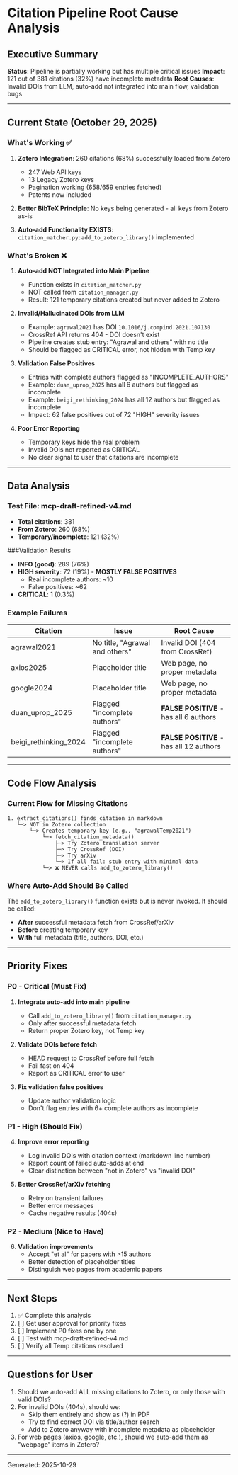 # Citation Pipeline Root Cause Analysis

## Executive Summary

**Status**: Pipeline is partially working but has multiple critical issues
**Impact**: 121 out of 381 citations (32%) have incomplete metadata
**Root Causes**: Invalid DOIs from LLM, auto-add not integrated into main flow, validation bugs

---

## Current State (October 29, 2025)

### What's Working ✅
1. **Zotero Integration**: 260 citations (68%) successfully loaded from Zotero
   - 247 Web API keys
   - 13 Legacy Zotero keys
   - Pagination working (658/659 entries fetched)
   - Patents now included

2. **Better BibTeX Principle**: No keys being generated - all keys from Zotero as-is

3. **Auto-add Functionality EXISTS**: `citation_matcher.py:add_to_zotero_library()` implemented

### What's Broken ❌

1. **Auto-add NOT Integrated into Main Pipeline**
   - Function exists in `citation_matcher.py`
   - NOT called from `citation_manager.py`
   - Result: 121 temporary citations created but never added to Zotero

2. **Invalid/Hallucinated DOIs from LLM**
   - Example: `agrawal2021` has DOI `10.1016/j.compind.2021.107130`
   - CrossRef API returns 404 - DOI doesn't exist
   - Pipeline creates stub entry: "Agrawal and others" with no title
   - Should be flagged as CRITICAL error, not hidden with Temp key

3. **Validation False Positives**
   - Entries with complete authors flagged as "INCOMPLETE_AUTHORS"
   - Example: `duan_uprop_2025` has all 6 authors but flagged as incomplete
   - Example: `beigi_rethinking_2024` has all 12 authors but flagged as incomplete
   - Impact: 62 false positives out of 72 "HIGH" severity issues

4. **Poor Error Reporting**
   - Temporary keys hide the real problem
   - Invalid DOIs not reported as CRITICAL
   - No clear signal to user that citations are incomplete

---

## Data Analysis

### Test File: mcp-draft-refined-v4.md
- **Total citations**: 381
- **From Zotero**: 260 (68%)
- **Temporary/incomplete**: 121 (32%)

###Validation Results
- **INFO (good)**: 289 (76%)
- **HIGH severity**: 72 (19%) - **MOSTLY FALSE POSITIVES**
  - Real incomplete authors: ~10
  - False positives: ~62
- **CRITICAL**: 1 (0.3%)

### Example Failures

| Citation | Issue | Root Cause |
|----------|-------|------------|
| agrawal2021 | No title, "Agrawal and others" | Invalid DOI (404 from CrossRef) |
| axios2025 | Placeholder title | Web page, no proper metadata |
| google2024 | Placeholder title | Web page, no proper metadata |
| duan_uprop_2025 | Flagged "incomplete authors" | **FALSE POSITIVE** - has all 6 authors |
| beigi_rethinking_2024 | Flagged "incomplete authors" | **FALSE POSITIVE** - has all 12 authors |

---

## Code Flow Analysis

### Current Flow for Missing Citations

```
1. extract_citations() finds citation in markdown
   └─> NOT in Zotero collection
       └─> Creates temporary key (e.g., "agrawalTemp2021")
           └─> fetch_citation_metadata()
               ├─> Try Zotero translation server
               ├─> Try CrossRef (DOI)
               ├─> Try arXiv
               └─> If all fail: stub entry with minimal data
           └─> ❌ NEVER calls add_to_zotero_library()
```

### Where Auto-Add Should Be Called

The `add_to_zotero_library()` function exists but is never invoked. It should be called:
- **After** successful metadata fetch from CrossRef/arXiv
- **Before** creating temporary key
- **With** full metadata (title, authors, DOI, etc.)

---

## Priority Fixes

### P0 - Critical (Must Fix)
1. **Integrate auto-add into main pipeline**
   - Call `add_to_zotero_library()` from `citation_manager.py`
   - Only after successful metadata fetch
   - Return proper Zotero key, not Temp key

2. **Validate DOIs before fetch**
   - HEAD request to CrossRef before full fetch
   - Fail fast on 404
   - Report as CRITICAL error to user

3. **Fix validation false positives**
   - Update author validation logic
   - Don't flag entries with 6+ complete authors as incomplete

### P1 - High (Should Fix)
4. **Improve error reporting**
   - Log invalid DOIs with citation context (markdown line number)
   - Report count of failed auto-adds at end
   - Clear distinction between "not in Zotero" vs "invalid DOI"

5. **Better CrossRef/arXiv fetching**
   - Retry on transient failures
   - Better error messages
   - Cache negative results (404s)

### P2 - Medium (Nice to Have)
6. **Validation improvements**
   - Accept "et al" for papers with >15 authors
   - Better detection of placeholder titles
   - Distinguish web pages from academic papers

---

## Next Steps

1. ✅ Complete this analysis
2. [ ] Get user approval for priority fixes
3. [ ] Implement P0 fixes one by one
4. [ ] Test with mcp-draft-refined-v4.md
5. [ ] Verify all Temp citations resolved

---

## Questions for User

1. Should we auto-add ALL missing citations to Zotero, or only those with valid DOIs?
2. For invalid DOIs (404s), should we:
   - Skip them entirely and show as (?) in PDF
   - Try to find correct DOI via title/author search
   - Add to Zotero anyway with incomplete metadata as placeholder
3. For web pages (axios, google, etc.), should we auto-add them as "webpage" items in Zotero?

---

Generated: 2025-10-29
